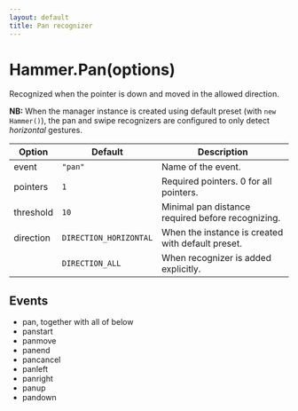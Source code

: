 ```yaml
---
layout: default
title: Pan recognizer
---
```


# Hammer.Pan(options)
Recognized when the pointer is down and moved in the allowed direction.

**NB:** When the manager instance is created using default preset
(with `new Hammer()`), the pan and swipe recognizers are configured to
only detect _horizontal_ gestures.

| Option    | Default  | Description       |
| -----------|----------|-------------------|
| event     | `"pan"`      | Name of the event. |
| pointers  | `1`        | Required pointers. 0 for all pointers. |
| threshold | `10`       | Minimal pan distance required before recognizing. |
| direction | `DIRECTION_HORIZONTAL` | When the instance is created with default preset. |
|           | `DIRECTION_ALL` | When recognizer is added explicitly. |

## Events
- pan, together with all of below
- panstart
- panmove
- panend
- pancancel
- panleft
- panright
- panup 
- pandown


